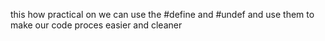 this how practical on we can use the #define and #undef and use them to make our code proces  easier and cleaner

